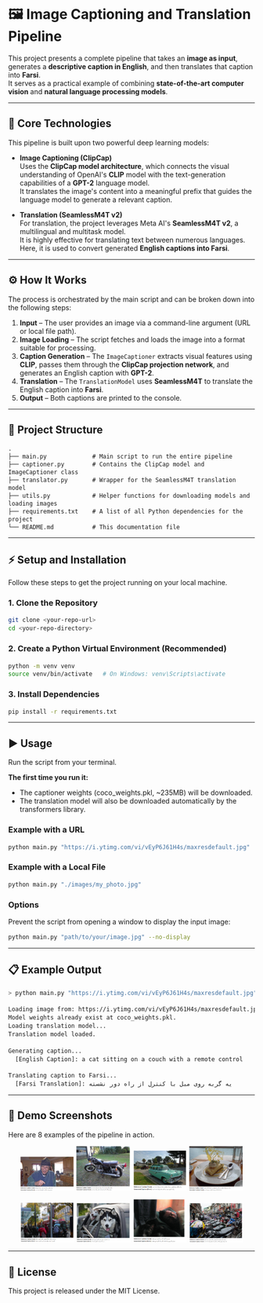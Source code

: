 # 🖼️ Image Captioning and Translation Pipeline

This project presents a complete pipeline that takes an **image as input**, generates a **descriptive caption in English**, and then translates that caption into **Farsi**.  
It serves as a practical example of combining **state-of-the-art computer vision** and **natural language processing models**.

---

## 🔧 Core Technologies

This pipeline is built upon two powerful deep learning models:

- **Image Captioning (ClipCap)**  
  Uses the **ClipCap model architecture**, which connects the visual understanding of OpenAI's **CLIP** model with the text-generation capabilities of a **GPT-2** language model.  
  It translates the image's content into a meaningful prefix that guides the language model to generate a relevant caption.

- **Translation (SeamlessM4T v2)**  
  For translation, the project leverages Meta AI's **SeamlessM4T v2**, a multilingual and multitask model.  
  It is highly effective for translating text between numerous languages. Here, it is used to convert generated **English captions into Farsi**.

---

## ⚙️ How It Works

The process is orchestrated by the main script and can be broken down into the following steps:

1. **Input** – The user provides an image via a command-line argument (URL or local file path).  
2. **Image Loading** – The script fetches and loads the image into a format suitable for processing.  
3. **Caption Generation** – The `ImageCaptioner` extracts visual features using **CLIP**, passes them through the **ClipCap projection network**, and generates an English caption with **GPT-2**.  
4. **Translation** – The `TranslationModel` uses **SeamlessM4T** to translate the English caption into **Farsi**.  
5. **Output** – Both captions are printed to the console.

---

## 📂 Project Structure

```
.
├── main.py             # Main script to run the entire pipeline
├── captioner.py        # Contains the ClipCap model and ImageCaptioner class
├── translator.py       # Wrapper for the SeamlessM4T translation model
├── utils.py            # Helper functions for downloading models and loading images
├── requirements.txt    # A list of all Python dependencies for the project
└── README.md           # This documentation file
```

---

## ⚡ Setup and Installation

Follow these steps to get the project running on your local machine.

### 1. Clone the Repository
```bash
git clone <your-repo-url>
cd <your-repo-directory>
```

### 2. Create a Python Virtual Environment (Recommended)
```bash
python -m venv venv
source venv/bin/activate   # On Windows: venv\Scripts\activate
```

### 3. Install Dependencies
```bash
pip install -r requirements.txt
```

---

## ▶️ Usage

Run the script from your terminal.

**The first time you run it:**
- The captioner weights (coco_weights.pkl, ~235MB) will be downloaded.
- The translation model will also be downloaded automatically by the transformers library.

### Example with a URL
```bash
python main.py "https://i.ytimg.com/vi/vEyP6J61H4s/maxresdefault.jpg"
```

### Example with a Local File
```bash
python main.py "./images/my_photo.jpg"
```

### Options
Prevent the script from opening a window to display the input image:
```bash
python main.py "path/to/your/image.jpg" --no-display
```

---

## 📋 Example Output

```bash
> python main.py "https://i.ytimg.com/vi/vEyP6J61H4s/maxresdefault.jpg"

Loading image from: https://i.ytimg.com/vi/vEyP6J61H4s/maxresdefault.jpg
Model weights already exist at coco_weights.pkl.
Loading translation model...
Translation model loaded.

Generating caption...
  [English Caption]: a cat sitting on a couch with a remote control

Translating caption to Farsi...
  [Farsi Translation]: یه گربه روی مبل با کنترل از راه دور نشسته
```

---

## 📸 Demo Screenshots

Here are 8 examples of the pipeline in action.  

<p align="center">
  <img src="https://github.com/zedsharifi/Farsi-Image-Captioner-Translator/blob/main/images/1.PNG" width="22%" />
  <img src="https://github.com/zedsharifi/Farsi-Image-Captioner-Translator/blob/main/images/2.PNG" width="22%" />
  <img src="https://github.com/zedsharifi/Farsi-Image-Captioner-Translator/blob/main/images/3.PNG" width="22%" />
  <img src="https://github.com/zedsharifi/Farsi-Image-Captioner-Translator/blob/main/images/4.PNG" width="22%" />
</p>

<p align="center">
  <img src="https://github.com/zedsharifi/Farsi-Image-Captioner-Translator/blob/main/images/5.PNG" width="22%" />
  <img src="https://github.com/zedsharifi/Farsi-Image-Captioner-Translator/blob/main/images/6.PNG" width="22%" />
  <img src="https://github.com/zedsharifi/Farsi-Image-Captioner-Translator/blob/main/images/7.PNG" width="22%" />
  <img src="https://github.com/zedsharifi/Farsi-Image-Captioner-Translator/blob/main/images/8.PNG" width="22%" />
</p>

---

## 📌 License

This project is released under the MIT License.

